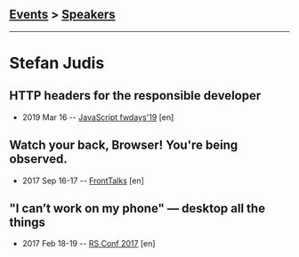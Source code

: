 ## [Events](../README.md) > [Speakers](../speakers.md)
---

# Stefan Judis

## HTTP headers for the responsible developer
- 2019 Mar 16 -- [JavaScript fwdays&#39;19](https://fwdays.com/en/event/js-fwdays-2019/review/http-headers-for-the-responsible-developer) [en]   
## Watch your back, Browser! You&#39;re being observed.
- 2017 Sep 16-17 -- [FrontTalks](https://events.yandex.ru/lib/talks/4880/) [en]   
## &quot;I can’t work on my phone&quot; — desktop all the things
- 2017 Feb 18-19 -- [RS Conf 2017](https://www.youtube.com/watch?v=eQ9mSH4je0U) [en]   
